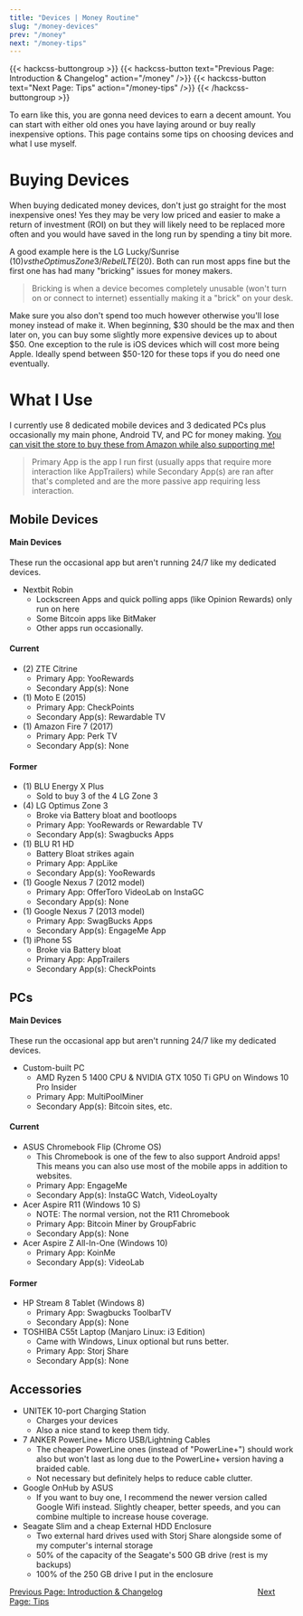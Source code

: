 ```yaml
---
title: "Devices | Money Routine"
slug: "/money-devices"
prev: "/money"
next: "/money-tips"
---
```


{{< hackcss-buttongroup >}}
  {{< hackcss-button text="Previous Page: Introduction & Changelog" action="/money" />}}
  {{< hackcss-button text="Next Page: Tips" action="/money-tips" />}}
{{< /hackcss-buttongroup >}}

To earn like this, you are gonna need devices to earn a decent amount. You can start with either old ones you have laying around or buy really inexpensive options. This page contains some tips on choosing devices and what I use myself.

# Buying Devices
When buying dedicated money devices, don't just go straight for the most inexpensive ones! Yes they may be very low priced and easier to make a return of investment (ROI) on but they will likely need to be replaced more often and you would have saved in the long run by spending a tiny bit more.

A good example here is the LG Lucky/Sunrise ($10) vs the Optimus Zone 3/Rebel LTE ($20). Both can run most apps fine but the first one has had many "bricking" issues for money makers.

> Bricking is when a device becomes completely unusable (won't turn on or connect to internet) essentially making it a "brick" on your desk.

Make sure you also don't spend too much however otherwise you'll lose money instead of make it. When beginning, $30 should be the max and then later on, you can buy some slightly more expensive devices up to about $50. One exception to the rule is iOS devices which will cost more being Apple. Ideally spend between $50-120 for these tops if you do need one eventually.

# What I Use
I currently use 8 dedicated mobile devices and 3 dedicated PCs plus occasionally my main phone, Android TV, and PC for money making. [You can visit the store to buy these from Amazon while also supporting me!](https://brandongiesing.com/store)

> Primary App is the app I run first (usually apps that require more interaction like AppTrailers) while Secondary App(s) are ran after that's completed and are the more passive app requiring less interaction.

## Mobile Devices
#### Main Devices
These run the occasional app but aren't running 24/7 like my dedicated devices.

- Nextbit Robin
  - Lockscreen Apps and quick polling apps (like Opinion Rewards) only run on here
  - Some Bitcoin apps like BitMaker
  - Other apps run occasionally.

#### Current
- (2) ZTE Citrine
  - Primary App: YooRewards
  - Secondary App(s): None
- (1) Moto E (2015)
  - Primary App: CheckPoints
  - Secondary App(s): Rewardable TV
- (1) Amazon Fire 7 (2017)
  - Primary App: Perk TV
  - Secondary App(s): None

#### Former
- (1) BLU Energy X Plus
  - Sold to buy 3 of the 4 LG Zone 3
- (4) LG Optimus Zone 3
  - Broke via Battery bloat and bootloops
  - Primary App: YooRewards or Rewardable TV
  - Secondary App(s): Swagbucks Apps
- (1) BLU R1 HD
  - Battery Bloat strikes again
  - Primary App: AppLike
  - Secondary App(s): YooRewards
- (1) Google Nexus 7 (2012 model)
  - Primary App: OfferToro VideoLab on InstaGC
  - Secondary App(s): None
- (1) Google Nexus 7 (2013 model)
  - Primary App: SwagBucks Apps
  - Secondary App(s): EngageMe App
- (1) iPhone 5S
  - Broke via Battery bloat
  - Primary App: AppTrailers
  - Secondary App(s): CheckPoints

## PCs
#### Main Devices
These run the occasional app but aren't running 24/7 like my dedicated devices.

- Custom-built PC
  - AMD Ryzen 5 1400 CPU & NVIDIA GTX 1050 Ti GPU on Windows 10 Pro Insider
  - Primary App: MultiPoolMiner
  - Secondary App(s): Bitcoin sites, etc.


#### Current
- ASUS Chromebook Flip (Chrome OS)
  - This Chromebook is one of the few to also support Android apps! This means you can also use most of the mobile apps in addition to websites.
  - Primary App: EngageMe
  - Secondary App(s): InstaGC Watch, VideoLoyalty
- Acer Aspire R11 (Windows 10 S)
  - NOTE: The normal version, not the R11 Chromebook
  - Primary App: Bitcoin Miner by GroupFabric
  - Secondary App(s): None
- Acer Aspire Z All-In-One (Windows 10)
  - Primary App: KoinMe
  - Secondary App(s): VideoLab

#### Former
- HP Stream 8 Tablet (Windows 8)
  - Primary App: Swagbucks ToolbarTV
  - Secondary App(s): None
- TOSHIBA C55t Laptop (Manjaro Linux: i3 Edition)
  - Came with Windows, Linux optional but runs better.
  - Primary App: Storj Share
  - Secondary App(s): None

## Accessories
- UNITEK 10-port Charging Station
  - Charges your devices
  - Also a nice stand to keep them tidy.
- 7 ANKER PowerLine+ Micro USB/Lightning Cables
  - The cheaper PowerLine ones (instead of "PowerLine+") should work also but won't last as long due to the PowerLine+ version having a braided cable.
  - Not necessary but definitely helps to reduce cable clutter.
- Google OnHub by ASUS
  - If you want to buy one, I recommend the newer version called Google Wifi instead. Slightly cheaper, better speeds, and you can combine multiple to increase house coverage.
- Seagate Slim and a cheap External HDD Enclosure
  - Two external hard drives used with Storj Share alongside some of my computer's internal storage
  - 50% of the capacity of the Seagate's 500 GB drive (rest is my backups)
  - 100% of the 250 GB drive I put in the enclosure

<span><a class="btn btn-primary" href="/money" >Previous Page: Introduction & Changelog</a>&emsp;&emsp;&emsp;&emsp;&emsp;&emsp;&emsp;&emsp;&emsp;&emsp;&emsp;&emsp;<a class="btn btn-primary" href="/money-tips" >Next Page: Tips</a></span>
